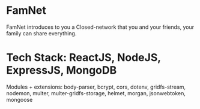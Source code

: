 # FamNet
FamNet introduces to you a Closed-network that you and your friends, your family can share everything.

# Tech Stack: ReactJS, NodeJS, ExpressJS, MongoDB
  Modules + extensions: body-parser, bcrypt, cors, dotenv, gridfs-stream, nodemon, multer, multer-gridfs-storage, 
                        helmet, morgan, jsonwebtoken, mongoose
